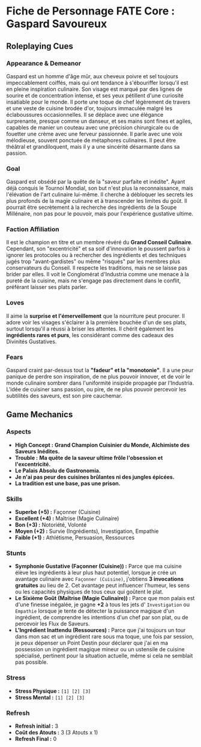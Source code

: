 # Fiche de Personnage FATE Core : Gaspard Savoureux

## Roleplaying Cues

### Appearance & Demeanor
Gaspard est un homme d'âge mûr, aux cheveux poivre et sel toujours impeccablement coiffés, mais qui ont tendance à s'ébouriffer lorsqu'il est en pleine inspiration culinaire. Son visage est marqué par des lignes de sourire et de concentration intense, et ses yeux pétillent d'une curiosité insatiable pour le monde. Il porte une toque de chef légèrement de travers et une veste de cuisine brodée d'or, toujours immaculée malgré les éclaboussures occasionnelles. Il se déplace avec une élégance surprenante, presque comme un danseur, et ses mains sont fines et agiles, capables de manier un couteau avec une précision chirurgicale ou de fouetter une crème avec une ferveur passionnée. Il parle avec une voix mélodieuse, souvent ponctuée de métaphores culinaires. Il peut être théâtral et grandiloquent, mais il y a une sincérité désarmante dans sa passion.

### Goal
Gaspard est obsédé par la quête de la "saveur parfaite et inédite". Ayant déjà conquis le Tournoi Mondial, son but n'est plus la reconnaissance, mais l'élévation de l'art culinaire lui-même. Il cherche à débloquer les secrets les plus profonds de la magie culinaire et à transcender les limites du goût. Il pourrait être secrètement à la recherche des ingrédients de la Soupe Millénaire, non pas pour le pouvoir, mais pour l'expérience gustative ultime.

### Faction Affiliation
Il est le champion en titre et un membre révéré du **Grand Conseil Culinaire**. Cependant, son "excentricité" et sa soif d'innovation le poussent parfois à ignorer les protocoles ou à rechercher des ingrédients et des techniques jugés trop "avant-gardistes" ou même "risqués" par les membres plus conservateurs du Conseil. Il respecte les traditions, mais ne se laisse pas brider par elles. Il voit le Conglomérat d'Industria comme une menace à la pureté de la cuisine, mais ne s'engage pas directement dans le conflit, préférant laisser ses plats parler.

### Loves
Il aime la **surprise et l'émerveillement** que la nourriture peut procurer. Il adore voir les visages s'éclairer à la première bouchée d'un de ses plats, surtout lorsqu'il a réussi à briser les attentes. Il chérit également les **ingrédients rares et purs**, les considérant comme des cadeaux des Divinités Gustatives.

### Fears
Gaspard craint par-dessus tout la **"fadeur" et la "monotonie"**. Il a une peur panique de perdre son inspiration, de ne plus pouvoir innover, et de voir le monde culinaire sombrer dans l'uniformité insipide propagée par l'Industria. L'idée de cuisiner sans passion, ou pire, de ne plus pouvoir percevoir les subtilités des saveurs, est son pire cauchemar.

## Game Mechanics

### Aspects

*   **High Concept :** **Grand Champion Cuisinier du Monde, Alchimiste des Saveurs Inédites.**
*   **Trouble :** **Ma quête de la saveur ultime frôle l'obsession et l'excentricité.**
*   **Le Palais Absolu de Gastronomia.**
*   **Je n'ai pas peur des cuisines brûlantes ni des jungles épicées.**
*   **La tradition est une base, pas une prison.**

### Skills

*   **Superbe (+5) :** Façonner (Cuisine)
*   **Excellent (+4) :** Maîtrise (Magie Culinaire)
*   **Bon (+3) :** Notoriété, Volonté
*   **Moyen (+2) :** Survie (Ingrédients), Investigation, Empathie
*   **Faible (+1) :** Athlétisme, Persuasion, Ressources

### Stunts

*   **Symphonie Gustative (Façonner (Cuisine)) :** Parce que ma cuisine élève les ingrédients à leur plus haut potentiel, lorsque je crée un avantage culinaire avec `Façonner (Cuisine)`, j'obtiens **3 invocations gratuites** au lieu de 2. Cet avantage peut influencer l'humeur, les sens ou les capacités physiques de tous ceux qui goûtent le plat.
*   **Le Sixième Goût (Maîtrise (Magie Culinaire)) :** Parce que mon palais est d'une finesse inégalée, je gagne **+2** à tous les jets d' `Investigation` ou `Empathie` lorsque je tente de détecter la puissance magique d'un ingrédient, de comprendre les intentions d'un chef par son plat, ou de percevoir les Flux de Saveurs.
*   **L'Ingrédient Inattendu (Ressources) :** Parce que j'ai toujours un tour dans mon sac et un ingrédient rare sous ma toque, une fois par session, je peux dépenser un Point Destin pour déclarer que j'ai en ma possession un ingrédient magique mineur ou un ustensile de cuisine spécialisé, pertinent pour la situation actuelle, même si cela ne semblait pas possible.

### Stress

*   **Stress Physique :** `[1] [2] [3]`
*   **Stress Mental :** `[1] [2] [3]`

### Refresh

*   **Refresh initial :** 3
*   **Coût des Atouts :** 3 (3 Atouts x 1)
*   **Refresh Final :** 0